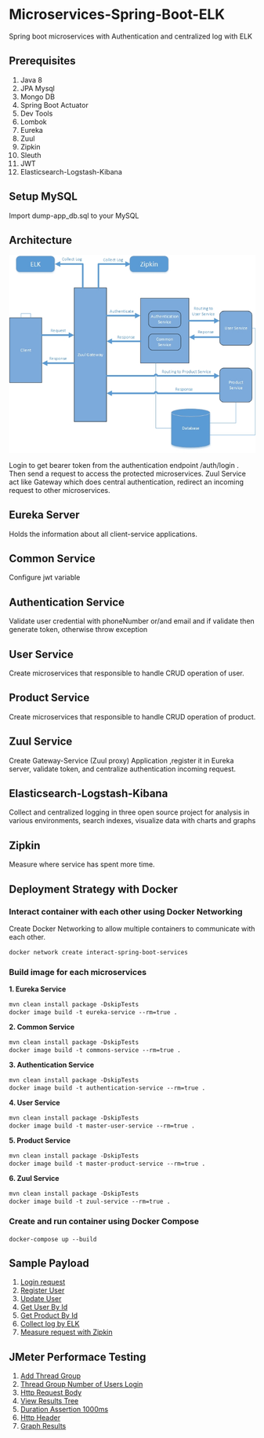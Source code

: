 # Microservices-Spring-Boot-ELK
Spring boot microservices with Authentication and centralized log with ELK

## Prerequisites
1. Java 8
2. JPA Mysql
3. Mongo DB
4. Spring Boot Actuator 
5. Dev Tools 
6. Lombok 
7. Eureka
8. Zuul
9. Zipkin
10. Sleuth
11. JWT
12. Elasticsearch-Logstash-Kibana

## Setup MySQL
Import dump-app_db.sql to your MySQL

## Architecture
![Alt text](asset/architecture.jpg?raw=true "Architecture")

Login to get bearer token from the authentication endpoint /auth/login . Then send a request to access the protected microservices.
Zuul Service act like Gateway which does central authentication, redirect an incoming request to other microservices.

## Eureka Server
Holds the information about all client-service applications.

## Common Service
Configure jwt variable

## Authentication Service
Validate user credential with phoneNumber or/and email and if validate then generate token, otherwise throw exception

## User Service
Create microservices that responsible to handle CRUD operation of user.

## Product Service
Create microservices that responsible to handle CRUD operation of product.

## Zuul Service
Create Gateway-Service (Zuul proxy) Application ,register it in Eureka server, validate token, and centralize authentication incoming request.

## Elasticsearch-Logstash-Kibana
Collect and centralized logging in three open source project for analysis in various environments, search indexes, visualize data with charts and graphs 

## Zipkin
Measure where service has spent more time.

## Deployment Strategy with Docker

### Interact container with each other using Docker Networking
Create Docker Networking to allow multiple containers to communicate with each other.
```
docker network create interact-spring-boot-services
```

### Build image for each microservices
**1. Eureka Service**
```
mvn clean install package -DskipTests
docker image build -t eureka-service --rm=true .
```

**2. Common Service**
```
mvn clean install package -DskipTests
docker image build -t commons-service --rm=true .
```

**3. Authentication Service**
```
mvn clean install package -DskipTests
docker image build -t authentication-service --rm=true .
```

**4. User Service**
```
mvn clean install package -DskipTests
docker image build -t master-user-service --rm=true .
```

**5. Product Service**
```
mvn clean install package -DskipTests
docker image build -t master-product-service --rm=true .
```

**6. Zuul Service**
```
mvn clean install package -DskipTests
docker image build -t zuul-service --rm=true .
```

### Create and run container using Docker Compose
```docker-compose up --build```

## Sample Payload
1. [Login request](asset/login.PNG)
2. [Register User](asset/register_user.PNG)
3. [Update User](asset/update_user.PNG)
4. [Get User By Id](asset/login.PNG)
5. [Get Product By Id](asset/get_product_by_id.PNG)
6. [Collect log by ELK](asset/elk_log.PNG)
7. [Measure request with Zipkin](asset/zipkin_log.PNG)

## JMeter Performace Testing
1. [Add Thread Group](asset/jmeter_create.png)
2. [Thread Group Number of Users Login](asset/jmeter_number_user.PNG)
3. [Http Request Body](asset/jmeter_req.PNG)
4. [View Results Tree](asset/jmeter_result.PNG)
5. [Duration Assertion 1000ms](asset/jmeter_duration.PNG)
6. [Http Header](asset/jmeter_header.PNG)
7. [Graph Results](asset/jmeter_graph.PNG)

